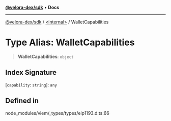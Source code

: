 [**@velora-dex/sdk**](../../README.md) • **Docs**

***

[@velora-dex/sdk](../../globals.md) / [\<internal\>](../README.md) / WalletCapabilities

# Type Alias: WalletCapabilities

> **WalletCapabilities**: `object`

## Index Signature

 \[`capability`: `string`\]: `any`

## Defined in

node\_modules/viem/\_types/types/eip1193.d.ts:66

